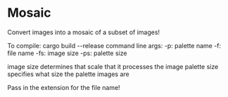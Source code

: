 # Mosaic
Convert images into a mosaic of a subset of images!

To compile: 
	cargo build --release
command line args:
-p: palette name
-f: file name
-fs: image size
-ps: palette size

image size determines that scale that it processes the image
palette size specifies what size the palette images are

Pass in the extension for the file name!
